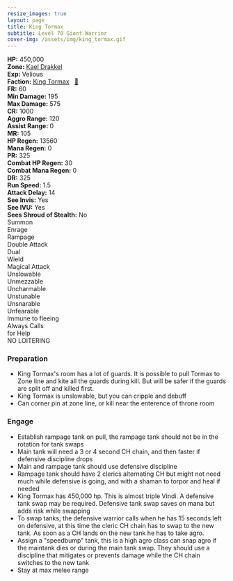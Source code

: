 ```yaml
---
resize_images: true
layout: page
title: King Tormax
subtitle: Level 70 Giant Warrior
cover-img: /assets/img/king_tormax.gif
---
```


<div class="info-section">
<div class="info-item"><strong>HP:</strong> 450,000</div>
<div class="info-item"><strong>Zone:</strong> <a href="https://www.pqdi.cc/zone/113" target="_blank">Kael Drakkel</a></div>
<div class="info-item"><strong>Exp:</strong> Velious</div>
<div class="info-item"><strong>Faction:</strong> <a href="https://www.pqdi.cc/faction/429" target="_blank">King Tormax</a>&nbsp;&nbsp;&nbsp;<a href="https://www.pqdi.cc/npc/113215" target="_blank" title="View NPC on PQDI">🔗</a></div>
</div>

<div class="stats-grid">
<div class="stats-row">
<div class="stats-cell"><strong>FR:</strong> 60</div>
<div class="stats-cell"><strong>Min Damage:</strong> 195</div>
<div class="stats-cell"><strong>Max Damage:</strong> 575</div>
</div>
<div class="stats-row">
<div class="stats-cell"><strong>CR:</strong> 1000</div>
<div class="stats-cell"><strong>Aggro Range:</strong> 120</div>
<div class="stats-cell"><strong>Assist Range:</strong> 0</div>
</div>
<div class="stats-row">
<div class="stats-cell"><strong>MR:</strong> 105</div>
<div class="stats-cell"><strong>HP Regen:</strong> 13560</div>
<div class="stats-cell"><strong>Mana Regen:</strong> 0</div>
</div>
<div class="stats-row">
<div class="stats-cell"><strong>PR:</strong> 325</div>
<div class="stats-cell"><strong>Combat HP Regen:</strong> 30</div>
<div class="stats-cell"><strong>Combat Mana Regen:</strong> 0</div>
</div>
<div class="stats-row">
<div class="stats-cell"><strong>DR:</strong> 325</div>
<div class="stats-cell"><strong>Run Speed:</strong> 1.5</div>
<div class="stats-cell"><strong>Attack Delay:</strong> 14</div>
</div>
<div class="stats-row">
<div class="stats-cell"><strong>See Invis:</strong> Yes</div>
<div class="stats-cell"><strong>See IVU:</strong> Yes</div>
<div class="stats-cell"><strong>Sees Shroud of Stealth:</strong> No</div>
</div>
</div>

<div class="ability-grid">
<div class="ability-cell">Summon</div>
<div class="ability-cell">Enrage</div>
<div class="ability-cell">Rampage</div>
<div class="ability-cell">Double Attack</div>
<div class="ability-cell">Dual</div>
<div class="ability-cell">Wield</div>
<div class="ability-cell">Magical Attack</div>
<div class="ability-cell">Unslowable</div>
<div class="ability-cell">Unmezzable</div>
<div class="ability-cell">Uncharmable</div>
<div class="ability-cell">Unstunable</div>
<div class="ability-cell">Unsnarable</div>
<div class="ability-cell">Unfearable</div>
<div class="ability-cell">Immune to fleeing</div>
<div class="ability-cell">Always Calls</div>
<div class="ability-cell">for Help</div>
<div class="ability-cell">NO LOITERING</div>
</div>

### Preparation
 - King Tormax's room has a lot of guards. It is possible to pull Tormax to Zone line and kite all the guards during kill. But will be safer if the guards are split off and killed first.
 - King Tormax is unslowable, but you can cripple and debuff
 - Can corner pin at zone line, or kill near the enterence of throne room
### Engage
 - Establish rampage tank on pull, the rampage tank should not be in the rotation for tank swaps
 - Main tank will need a 3 or 4 second CH chain, and then faster if defensive discipline drops
 - Main and rampage tank should use defensive discipline
 - Rampage tank should have 2 clerics alternating CH but might not need much while defensive is going, and with a shaman to torpor and heal if needed
 - King Tormax has 450,000 hp. This is almost triple Vindi. A defensive tank swap may be required. Defensive tank swap saves on mana but adds risk while swapping 
 - To swap tanks; the defensive warrior calls when he has 15 seconds left on defensive, at this time the cleric CH chain has to swap to the new tank. As soon as a CH lands on the new tank he has to take agro.
 - Assign a "speedbump" tank, this is a high agro class can snap agro if the maintank dies or during the main tank swap. They should use a discipline that mitigates or prevents damage while the CH chain switches to the new tank
 - Stay at max melee range
